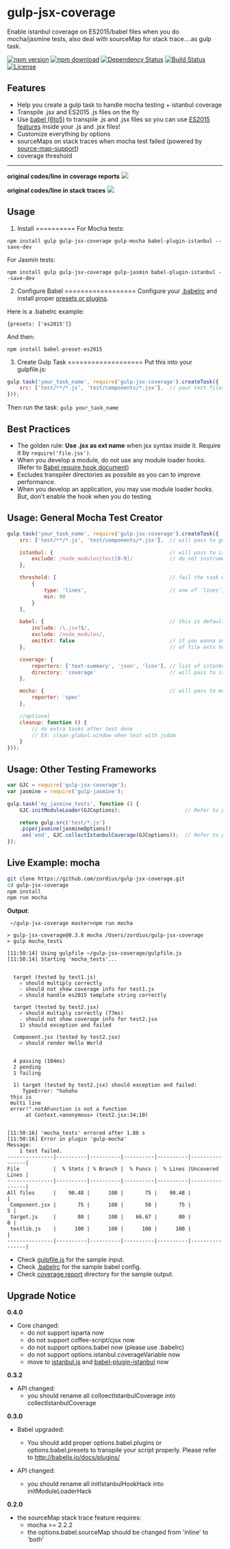 gulp-jsx-coverage
=================

Enable istanbul coverage on ES2015/babel files when you do mocha/jasmine tests, also deal with sourceMap for stack trace....as gulp task.

[![npm version](https://img.shields.io/npm/v/gulp-jsx-coverage.svg)](https://www.npmjs.org/package/gulp-jsx-coverage) [![npm download](https://img.shields.io/npm/dm/gulp-jsx-coverage.svg)](https://www.npmjs.org/package/gulp-jsx-coverage) [![Dependency Status](https://david-dm.org/zordius/gulp-jsx-coverage.svg)](https://david-dm.org/zordius/gulp-jsx-coverage) [![Build Status](https://travis-ci.org/zordius/gulp-jsx-coverage.svg?branch=master)](https://travis-ci.org/zordius/gulp-jsx-coverage) [![License](https://img.shields.io/badge/license-MIT-green.svg)](LICENSE.txt)

Features
--------

* Help you create a gulp task to handle mocha testing + istanbul coverage
* Transpile .jsx and ES2015 .js files on the fly
* Use <a href="https://github.com/babel/babel">babel (6to5)</a> to transpile .js and .jsx files so you can use <a href="http://babeljs.io/docs/learn-es2015/">ES2015 features</a> inside your .js and .jsx files!
* Customize everything by options
* sourceMaps on stack traces when mocha test failed (powered by <a href="https://github.com/evanw/node-source-map-support">source-map-support</a>)
* coverage threshold

---

**original codes/line in coverage reports**
<img src="demo1.png" />

**original codes/line in stack traces**
<img src="demo2.jpg" />

Usage
-----

1. Install
==========
For Mocha tests:
```
npm install gulp gulp-jsx-coverage gulp-mocha babel-plugin-istanbul --save-dev
```

For Jasmin tests:
```
npm install gulp gulp-jsx-coverage gulp-jasmin babel-plugin-istanbul --save-dev
```

2. Configure Babel
==================
Configure your <a href="https://babeljs.io/docs/usage/babelrc/">.babelrc</a> and install proper <a href="https://babeljs.io/docs/plugins/">presets or plugins</a>.

Here is a .babelrc example:
```
{presets: ['es2015']}
```
And then:
```
npm install babel-preset-es2015
```

3. Create Gulp Task
===================
Put this into your gulpfile.js:
```javascript
gulp.task('your_task_name', require('gulp-jsx-coverage').createTask({
    src: ['test/**/*.js', 'test/components/*.jsx'],  // your test files
}));
```

Then run the task: `gulp your_task_name`

Best Practices
--------------

* The golden rule: **Use .jsx as ext name** when jsx syntax inside it. Require it by `require('file.jsx')`.
* When you develop a module, do not use any module loader hooks. (Refer to <a href="https://babeljs.io/docs/usage/require/">Babel require hook document</a>)
* Excludes transpiler directories as possible as you can to improve performance.
* When you develop an application, you may use module loader hooks. But, don't enable the hook when you do testing.

Usage: General Mocha Test Creator
---------------------------------

```javascript
gulp.task('your_task_name', require('gulp-jsx-coverage').createTask({
    src: ['test/**/*.js', 'test/components/*.jsx'],  // will pass to gulp.src as mocha tests

    istanbul: {                                      // will pass to istanbul, this is default setting
        exclude: /node_modules|test[0-9]/            // do not instrument these files
    },

    threshold: [                                     // fail the task when coverage lower than one of this array
        {
            type: 'lines',                           // one of 'lines', 'statements', 'functions', 'banches'
            min: 90
        }
    ],

    babel: {                                         // this is default setting
        include: /\.jsx?$/,
        exclude: /node_modules/,
        omitExt: false                               // if you wanna omit file ext when require(), put an array
    },                                               // of file exts here. Ex: ['.jsx', '.es6'] (NOT RECOMMENDED)

    coverage: {
        reporters: ['text-summary', 'json', 'lcov'], // list of istanbul reporters
        directory: 'coverage'                        // will pass to istanbul reporters
    },

    mocha: {                                         // will pass to mocha
        reporter: 'spec'
    },

    //optional
    cleanup: function () {
        // do extra tasks after test done
        // EX: clean global.window when test with jsdom
    }
}));
```

Usage: Other Testing Frameworks
-------------------------------
```javascript
var GJC = require('gulp-jsx-coverage');
var jasmine = require('gulp-jasmine');

gulp.task('my_jasmine_tests', function () {
    GJC.initModuleLoader(GJCoptions);                     // Refer to previous gulp-jsx-coverage options

    return gulp.src('test/*.js')
    .pipe(jasmine(jasmineOptions))
    .on('end', GJC.collectIstanbulCoverage(GJCoptions));  // Refer to previous gulp-jsx-coverage options
});
```

Live Example: mocha
-------------------

```sh
git clone https://github.com/zordius/gulp-jsx-coverage.git
cd gulp-jsx-coverage
npm install
npm run mocha
```

**Output**:

```
 ~/gulp-jsx-coverage master>npm run mocha

> gulp-jsx-coverage@0.3.8 mocha /Users/zordius/gulp-jsx-coverage
> gulp mocha_tests

[11:50:14] Using gulpfile ~/gulp-jsx-coverage/gulpfile.js
[11:50:14] Starting 'mocha_tests'...


  target (tested by test1.js)
    ✓ should multiply correctly
    - should not show coverage info for test1.js
    ✓ should handle es2015 template string correctly

  target (tested by test2.jsx)
    ✓ should multiply correctly (77ms)
    - should not show coverage info for test2.jsx
    1) should exception and failed

  Component.jsx (tested by test2.jsx)
    ✓ should render Hello World


  4 passing (104ms)
  2 pending
  1 failing

  1) target (tested by test2.jsx) should exception and failed:
     TypeError: "hohoho
 this is
 multi line
 error!".notAFunction is not a function
      at Context.<anonymous> (test2.jsx:34:10)


[11:50:16] 'mocha_tests' errored after 1.86 s
[11:50:16] Error in plugin 'gulp-mocha'
Message:
    1 test failed.
---------------|----------|----------|----------|----------|----------------|
File           |  % Stmts | % Branch |  % Funcs |  % Lines |Uncovered Lines |
---------------|----------|----------|----------|----------|----------------|
All files      |    90.48 |      100 |       75 |    90.48 |                |
 Component.jsx |       75 |      100 |       50 |       75 |              5 |
 target.js     |       80 |      100 |    66.67 |       80 |              8 |
 testlib.js    |      100 |      100 |      100 |      100 |                |
---------------|----------|----------|----------|----------|----------------|
```

* Check <a href="gulpfile.js">gulpfile.js</a> for the sample input.
* Check <a href=".babelrc">.babelrc</a> for the sample babel config.
* Check <a href="http://zordius.github.io/gulp-jsx-coverage/lcov-report/">coverage report</a> directory for the sample output.

Upgrade Notice
--------------

**0.4.0**
* Core changed:
  * do not support isparta now
  * do not support coffee-script/cjsx now
  * do not support options.babel now (please use .babelrc)
  * do not support options.istanbul.coverageVariable now
  * move to <a href="https://github.com/istanbuljs">istanbul.js</a> and <a href="https://github.com/istanbuljs/babel-plugin-istanbul">babel-plugin-istanbul</a> now

**0.3.2**

* API changed:
  * you should rename all colloectIstanbulCoverage into collectIstanbulCoverage

**0.3.0**

* Babel upgraded:
  * You should add proper options.babel.plugins or options.babel.presets to transpile your script properly. Please refer to http://babeljs.io/docs/plugins/

* API changed:
  * you should rename all initIstanbulHookHack into initModuleLoaderHack

**0.2.0**

* the sourceMap stack trace feature requires:
  * mocha >= 2.2.2
  * the options.babel.sourceMap should be changed from 'inline' to 'both'
